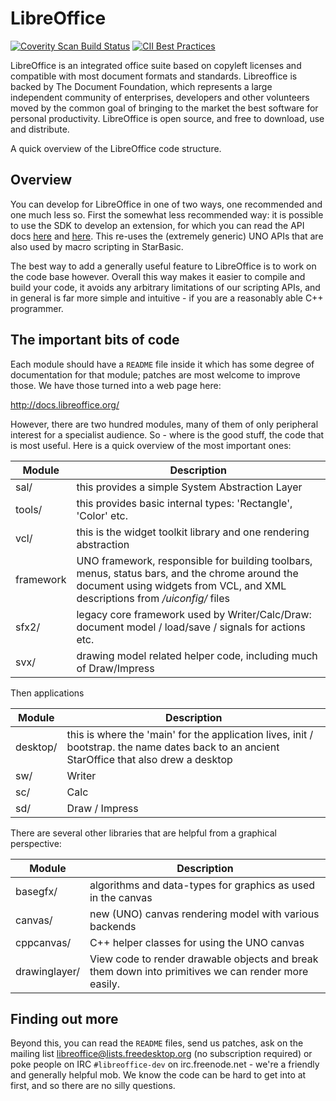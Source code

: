 # LibreOffice
[![Coverity Scan Build Status](https://scan.coverity.com/projects/211/badge.svg)](https://scan.coverity.com/projects/211) [![CII Best Practices](https://bestpractices.coreinfrastructure.org/projects/307/badge)](https://bestpractices.coreinfrastructure.org/projects/307)

LibreOffice is an integrated office suite based on copyleft licenses
and compatible with most document formats and standards. Libreoffice
is backed by The Document Foundation, which represents a large
independent community of enterprises, developers and other volunteers
moved by the common goal of bringing to the market the best software
for personal productivity. LibreOffice is open source, and free to
download, use and distribute.

A quick overview of the LibreOffice code structure.

## Overview

You can develop for LibreOffice in one of two ways, one
recommended and one much less so. First the somewhat less recommended
way: it is possible to use the SDK to develop an extension,
for which you can read the API docs [here](http://api.libreoffice.org/)
and [here](http://wiki.services.openoffice.org/wiki/Documentation/DevGuide).
This re-uses the (extremely generic) UNO APIs that are also used by
macro scripting in StarBasic.

The best way to add a generally useful feature to LibreOffice
is to work on the code base however. Overall this way makes it easier
to compile and build your code, it avoids any arbitrary limitations of
our scripting APIs, and in general is far more simple and intuitive -
if you are a reasonably able C++ programmer.


## The important bits of code

Each module should have a `README` file inside it which has some
degree of documentation for that module; patches are most welcome to
improve those. We have those turned into a web page here:

http://docs.libreoffice.org/

However, there are two hundred modules, many of them of only
peripheral interest for a specialist audience. So - where is the
good stuff, the code that is most useful. Here is a quick overview of
the most important ones:

Module    | Description
----------|-------------------------------------------------
sal/      | this provides a simple System Abstraction Layer
tools/    | this provides basic internal types: 'Rectangle', 'Color' etc.
vcl/      | this is the widget toolkit library and one rendering abstraction
framework | UNO framework, responsible for building toolbars, menus, status bars, and the chrome around the document using widgets from VCL, and XML descriptions from */uiconfig/* files
sfx2/     | legacy core framework used by Writer/Calc/Draw: document model / load/save / signals for actions etc.
svx/      | drawing model related helper code, including much of Draw/Impress

Then applications

Module    | Description
----------|-------------------------------------------------
desktop/  | this is where the 'main' for the application lives, init / bootstrap. the name dates back to an ancient StarOffice that also drew a desktop
sw/       | Writer
sc/       | Calc
sd/       | Draw / Impress

There are several other libraries that are helpful from a graphical perspective:

Module    | Description
----------|-------------------------------------------------
basegfx/  | algorithms and data-types for graphics as used in the canvas
canvas/   | new (UNO) canvas rendering model with various backends
cppcanvas/ | C++ helper classes for using the UNO canvas
drawinglayer/ | View code to render drawable objects and break them down into primitives we can render more easily.


## Finding out more

Beyond this, you can read the `README` files, send us patches, ask
on the mailing list libreoffice@lists.freedesktop.org (no subscription
required) or poke people on IRC `#libreoffice-dev` on irc.freenode.net -
we're a friendly and generally helpful mob. We know the code can be
hard to get into at first, and so there are no silly questions.
